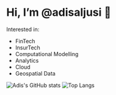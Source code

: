 # Hi, I’m @adisaljusi 👋
Interested in:
- FinTech
- InsurTech
- Computational Modelling
- Analytics
- Cloud
- Geospatial Data

![Adis's GitHub stats](https://github-readme-stats.vercel.app/api/?username=adisaljusi&show_icons=true&theme=tokyonight&count_private=true)
![Top Langs](https://github-readme-stats.vercel.app/api/top-langs/?username=adisaljusi&theme=tokyonight&layout=compact)

